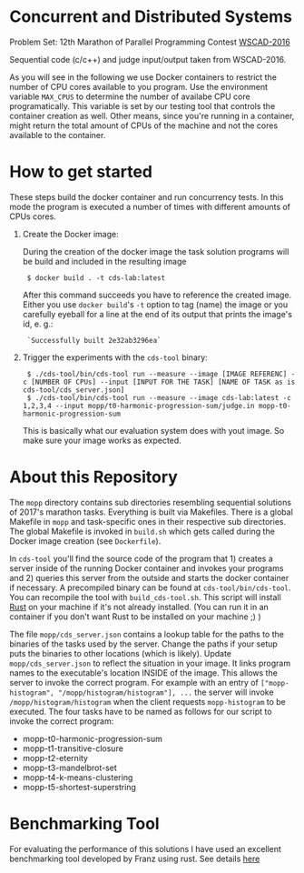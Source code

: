 # Concurrent and Distributed Systems #

Problem Set:
12th Marathon of Parallel Programming Contest [WSCAD-2016](http://lspd.mackenzie.br/marathon/17/problems.html)

Sequential code (c/c++) and judge input/output taken from WSCAD-2016.

As you will see in the following we use Docker containers to restrict the number of CPU cores available to you program.
Use the environment variable `MAX_CPUS` to determine the number of availabe CPU core programatically.
This variable is set by our testing tool that controls the container creation as well.
Other means, since you're running in a container, might return the total amount of CPUs of the machine and not the cores available to the container.

# How to get started #

These steps build the docker container and run concurrency tests.
In this mode the program is executed a number of times with different amounts of CPUs cores.

1. Create the Docker image:

    During the creation of the docker image the task solution programs will be build and included in the resulting image

        $ docker build . -t cds-lab:latest

    After this command succeeds you have to reference the created image. Either you use `docker build`'s `-t` option to tag (name)
    the image or you carefully eyeball for a line at the end of its output that prints the image's id, e. g.:

        `Successfully built 2e32ab3296ea`

2. Trigger the experiments with the `cds-tool` binary:

        $ ./cds-tool/bin/cds-tool run --measure --image [IMAGE REFERENC] -c [NUMBER OF CPUs] --input [INPUT FOR THE TASK] [NAME OF TASK as is cds-tool/cds_server.json]
        $ ./cds-tool/bin/cds-tool run --measure --image cds-lab:latest -c 1,2,3,4 --input mopp/t0-harmonic-progression-sum/judge.in mopp-t0-harmonic-progression-sum

    This is basically what our evaluation system does with yout image. So make sure your image works as expected.

# About this Repository #

The `mopp` directory contains sub directories resembling sequential solutions of 2017's marathon tasks.
Everything is built via Makefiles.
There is a global Makefile in `mopp` and task-specific ones in their respective sub directories.
The global Makefile is invoked in `build.sh` which gets called during the Docker image creation (see `Dockerfile`).

In `cds-tool` you'll find the source code of the program that 1) creates a server inside of the running Docker container and invokes your programs and 2) queries this server from the outside and starts the docker container if necessary.
A precompiled binary can be found at `cds-tool/bin/cds-tool`. You can recompile the tool with `build_cds-tool.sh`. This script will install [Rust](https://www.rust-lang.org/) on your machine if it's not already installed. (You can run it in an container if you don't want Rust to be installed on your machine ;) )

The file `mopp/cds_server.json` contains a lookup table for the paths to the binaries of the tasks used by the server.
Change the paths if your setup puts the binaries to other locations (which is likely).
Update `mopp/cds_server.json` to reflect the situation in your image.
It links program names to the executable's location INSIDE of the image.
This allows the server to invoke the correct program.
For example with an entry of `["mopp-histogram", "/mopp/histogram/histogram"], ...` the
server will invoke `/mopp/histogram/histogram` when the client requests `mopp-histogram`
to be executed.
The four tasks have to be named as follows for our script to invoke the correct program:

* mopp-t0-harmonic-progression-sum 
* mopp-t1-transitive-closure
* mopp-t2-eternity
* mopp-t3-mandelbrot-set
* mopp-t4-k-means-clustering
* mopp-t5-shortest-superstring

# Benchmarking Tool #

For evaluating the performance of this solutions I have used an excellent benchmarking tool developed by Franz using rust. See details [here](https://github.com/fzgregor/cds-lab-2017)

